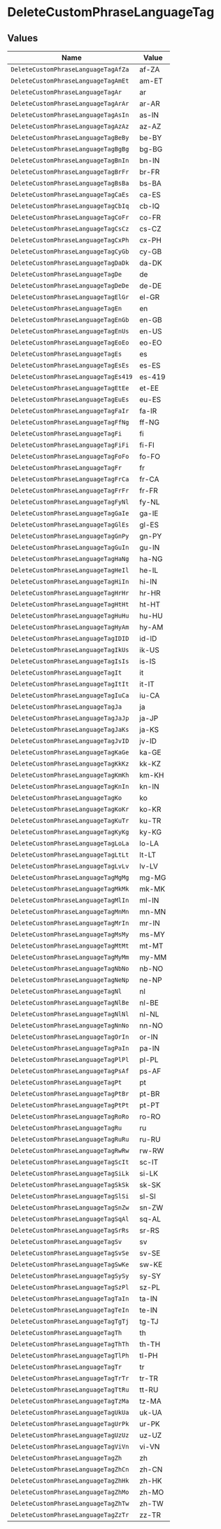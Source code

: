 # DeleteCustomPhraseLanguageTag


## Values

| Name                                 | Value                                |
| ------------------------------------ | ------------------------------------ |
| `DeleteCustomPhraseLanguageTagAfZa`  | af-ZA                                |
| `DeleteCustomPhraseLanguageTagAmEt`  | am-ET                                |
| `DeleteCustomPhraseLanguageTagAr`    | ar                                   |
| `DeleteCustomPhraseLanguageTagArAr`  | ar-AR                                |
| `DeleteCustomPhraseLanguageTagAsIn`  | as-IN                                |
| `DeleteCustomPhraseLanguageTagAzAz`  | az-AZ                                |
| `DeleteCustomPhraseLanguageTagBeBy`  | be-BY                                |
| `DeleteCustomPhraseLanguageTagBgBg`  | bg-BG                                |
| `DeleteCustomPhraseLanguageTagBnIn`  | bn-IN                                |
| `DeleteCustomPhraseLanguageTagBrFr`  | br-FR                                |
| `DeleteCustomPhraseLanguageTagBsBa`  | bs-BA                                |
| `DeleteCustomPhraseLanguageTagCaEs`  | ca-ES                                |
| `DeleteCustomPhraseLanguageTagCbIq`  | cb-IQ                                |
| `DeleteCustomPhraseLanguageTagCoFr`  | co-FR                                |
| `DeleteCustomPhraseLanguageTagCsCz`  | cs-CZ                                |
| `DeleteCustomPhraseLanguageTagCxPh`  | cx-PH                                |
| `DeleteCustomPhraseLanguageTagCyGb`  | cy-GB                                |
| `DeleteCustomPhraseLanguageTagDaDk`  | da-DK                                |
| `DeleteCustomPhraseLanguageTagDe`    | de                                   |
| `DeleteCustomPhraseLanguageTagDeDe`  | de-DE                                |
| `DeleteCustomPhraseLanguageTagElGr`  | el-GR                                |
| `DeleteCustomPhraseLanguageTagEn`    | en                                   |
| `DeleteCustomPhraseLanguageTagEnGb`  | en-GB                                |
| `DeleteCustomPhraseLanguageTagEnUs`  | en-US                                |
| `DeleteCustomPhraseLanguageTagEoEo`  | eo-EO                                |
| `DeleteCustomPhraseLanguageTagEs`    | es                                   |
| `DeleteCustomPhraseLanguageTagEsEs`  | es-ES                                |
| `DeleteCustomPhraseLanguageTagEs419` | es-419                               |
| `DeleteCustomPhraseLanguageTagEtEe`  | et-EE                                |
| `DeleteCustomPhraseLanguageTagEuEs`  | eu-ES                                |
| `DeleteCustomPhraseLanguageTagFaIr`  | fa-IR                                |
| `DeleteCustomPhraseLanguageTagFfNg`  | ff-NG                                |
| `DeleteCustomPhraseLanguageTagFi`    | fi                                   |
| `DeleteCustomPhraseLanguageTagFiFi`  | fi-FI                                |
| `DeleteCustomPhraseLanguageTagFoFo`  | fo-FO                                |
| `DeleteCustomPhraseLanguageTagFr`    | fr                                   |
| `DeleteCustomPhraseLanguageTagFrCa`  | fr-CA                                |
| `DeleteCustomPhraseLanguageTagFrFr`  | fr-FR                                |
| `DeleteCustomPhraseLanguageTagFyNl`  | fy-NL                                |
| `DeleteCustomPhraseLanguageTagGaIe`  | ga-IE                                |
| `DeleteCustomPhraseLanguageTagGlEs`  | gl-ES                                |
| `DeleteCustomPhraseLanguageTagGnPy`  | gn-PY                                |
| `DeleteCustomPhraseLanguageTagGuIn`  | gu-IN                                |
| `DeleteCustomPhraseLanguageTagHaNg`  | ha-NG                                |
| `DeleteCustomPhraseLanguageTagHeIl`  | he-IL                                |
| `DeleteCustomPhraseLanguageTagHiIn`  | hi-IN                                |
| `DeleteCustomPhraseLanguageTagHrHr`  | hr-HR                                |
| `DeleteCustomPhraseLanguageTagHtHt`  | ht-HT                                |
| `DeleteCustomPhraseLanguageTagHuHu`  | hu-HU                                |
| `DeleteCustomPhraseLanguageTagHyAm`  | hy-AM                                |
| `DeleteCustomPhraseLanguageTagIDID`  | id-ID                                |
| `DeleteCustomPhraseLanguageTagIkUs`  | ik-US                                |
| `DeleteCustomPhraseLanguageTagIsIs`  | is-IS                                |
| `DeleteCustomPhraseLanguageTagIt`    | it                                   |
| `DeleteCustomPhraseLanguageTagItIt`  | it-IT                                |
| `DeleteCustomPhraseLanguageTagIuCa`  | iu-CA                                |
| `DeleteCustomPhraseLanguageTagJa`    | ja                                   |
| `DeleteCustomPhraseLanguageTagJaJp`  | ja-JP                                |
| `DeleteCustomPhraseLanguageTagJaKs`  | ja-KS                                |
| `DeleteCustomPhraseLanguageTagJvID`  | jv-ID                                |
| `DeleteCustomPhraseLanguageTagKaGe`  | ka-GE                                |
| `DeleteCustomPhraseLanguageTagKkKz`  | kk-KZ                                |
| `DeleteCustomPhraseLanguageTagKmKh`  | km-KH                                |
| `DeleteCustomPhraseLanguageTagKnIn`  | kn-IN                                |
| `DeleteCustomPhraseLanguageTagKo`    | ko                                   |
| `DeleteCustomPhraseLanguageTagKoKr`  | ko-KR                                |
| `DeleteCustomPhraseLanguageTagKuTr`  | ku-TR                                |
| `DeleteCustomPhraseLanguageTagKyKg`  | ky-KG                                |
| `DeleteCustomPhraseLanguageTagLoLa`  | lo-LA                                |
| `DeleteCustomPhraseLanguageTagLtLt`  | lt-LT                                |
| `DeleteCustomPhraseLanguageTagLvLv`  | lv-LV                                |
| `DeleteCustomPhraseLanguageTagMgMg`  | mg-MG                                |
| `DeleteCustomPhraseLanguageTagMkMk`  | mk-MK                                |
| `DeleteCustomPhraseLanguageTagMlIn`  | ml-IN                                |
| `DeleteCustomPhraseLanguageTagMnMn`  | mn-MN                                |
| `DeleteCustomPhraseLanguageTagMrIn`  | mr-IN                                |
| `DeleteCustomPhraseLanguageTagMsMy`  | ms-MY                                |
| `DeleteCustomPhraseLanguageTagMtMt`  | mt-MT                                |
| `DeleteCustomPhraseLanguageTagMyMm`  | my-MM                                |
| `DeleteCustomPhraseLanguageTagNbNo`  | nb-NO                                |
| `DeleteCustomPhraseLanguageTagNeNp`  | ne-NP                                |
| `DeleteCustomPhraseLanguageTagNl`    | nl                                   |
| `DeleteCustomPhraseLanguageTagNlBe`  | nl-BE                                |
| `DeleteCustomPhraseLanguageTagNlNl`  | nl-NL                                |
| `DeleteCustomPhraseLanguageTagNnNo`  | nn-NO                                |
| `DeleteCustomPhraseLanguageTagOrIn`  | or-IN                                |
| `DeleteCustomPhraseLanguageTagPaIn`  | pa-IN                                |
| `DeleteCustomPhraseLanguageTagPlPl`  | pl-PL                                |
| `DeleteCustomPhraseLanguageTagPsAf`  | ps-AF                                |
| `DeleteCustomPhraseLanguageTagPt`    | pt                                   |
| `DeleteCustomPhraseLanguageTagPtBr`  | pt-BR                                |
| `DeleteCustomPhraseLanguageTagPtPt`  | pt-PT                                |
| `DeleteCustomPhraseLanguageTagRoRo`  | ro-RO                                |
| `DeleteCustomPhraseLanguageTagRu`    | ru                                   |
| `DeleteCustomPhraseLanguageTagRuRu`  | ru-RU                                |
| `DeleteCustomPhraseLanguageTagRwRw`  | rw-RW                                |
| `DeleteCustomPhraseLanguageTagScIt`  | sc-IT                                |
| `DeleteCustomPhraseLanguageTagSiLk`  | si-LK                                |
| `DeleteCustomPhraseLanguageTagSkSk`  | sk-SK                                |
| `DeleteCustomPhraseLanguageTagSlSi`  | sl-SI                                |
| `DeleteCustomPhraseLanguageTagSnZw`  | sn-ZW                                |
| `DeleteCustomPhraseLanguageTagSqAl`  | sq-AL                                |
| `DeleteCustomPhraseLanguageTagSrRs`  | sr-RS                                |
| `DeleteCustomPhraseLanguageTagSv`    | sv                                   |
| `DeleteCustomPhraseLanguageTagSvSe`  | sv-SE                                |
| `DeleteCustomPhraseLanguageTagSwKe`  | sw-KE                                |
| `DeleteCustomPhraseLanguageTagSySy`  | sy-SY                                |
| `DeleteCustomPhraseLanguageTagSzPl`  | sz-PL                                |
| `DeleteCustomPhraseLanguageTagTaIn`  | ta-IN                                |
| `DeleteCustomPhraseLanguageTagTeIn`  | te-IN                                |
| `DeleteCustomPhraseLanguageTagTgTj`  | tg-TJ                                |
| `DeleteCustomPhraseLanguageTagTh`    | th                                   |
| `DeleteCustomPhraseLanguageTagThTh`  | th-TH                                |
| `DeleteCustomPhraseLanguageTagTlPh`  | tl-PH                                |
| `DeleteCustomPhraseLanguageTagTr`    | tr                                   |
| `DeleteCustomPhraseLanguageTagTrTr`  | tr-TR                                |
| `DeleteCustomPhraseLanguageTagTtRu`  | tt-RU                                |
| `DeleteCustomPhraseLanguageTagTzMa`  | tz-MA                                |
| `DeleteCustomPhraseLanguageTagUkUa`  | uk-UA                                |
| `DeleteCustomPhraseLanguageTagUrPk`  | ur-PK                                |
| `DeleteCustomPhraseLanguageTagUzUz`  | uz-UZ                                |
| `DeleteCustomPhraseLanguageTagViVn`  | vi-VN                                |
| `DeleteCustomPhraseLanguageTagZh`    | zh                                   |
| `DeleteCustomPhraseLanguageTagZhCn`  | zh-CN                                |
| `DeleteCustomPhraseLanguageTagZhHk`  | zh-HK                                |
| `DeleteCustomPhraseLanguageTagZhMo`  | zh-MO                                |
| `DeleteCustomPhraseLanguageTagZhTw`  | zh-TW                                |
| `DeleteCustomPhraseLanguageTagZzTr`  | zz-TR                                |